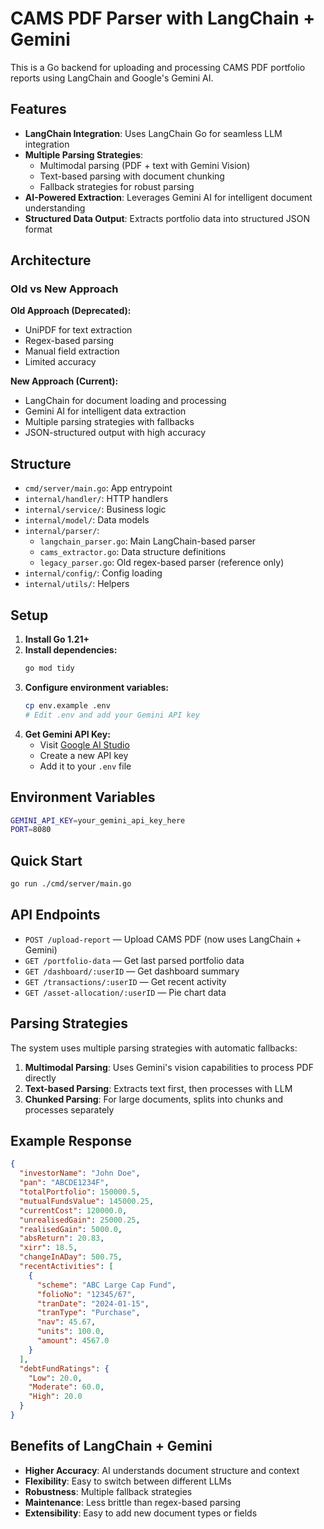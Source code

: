 # CAMS PDF Parser with LangChain + Gemini

This is a Go backend for uploading and processing CAMS PDF portfolio reports using LangChain and Google's Gemini AI.

## Features

- **LangChain Integration**: Uses LangChain Go for seamless LLM integration
- **Multiple Parsing Strategies**:
  - Multimodal parsing (PDF + text with Gemini Vision)
  - Text-based parsing with document chunking
  - Fallback strategies for robust parsing
- **AI-Powered Extraction**: Leverages Gemini AI for intelligent document understanding
- **Structured Data Output**: Extracts portfolio data into structured JSON format

## Architecture

### Old vs New Approach

**Old Approach (Deprecated):**

- UniPDF for text extraction
- Regex-based parsing
- Manual field extraction
- Limited accuracy

**New Approach (Current):**

- LangChain for document loading and processing
- Gemini AI for intelligent data extraction
- Multiple parsing strategies with fallbacks
- JSON-structured output with high accuracy

## Structure

- `cmd/server/main.go`: App entrypoint
- `internal/handler/`: HTTP handlers
- `internal/service/`: Business logic
- `internal/model/`: Data models
- `internal/parser/`:
  - `langchain_parser.go`: Main LangChain-based parser
  - `cams_extractor.go`: Data structure definitions
  - `legacy_parser.go`: Old regex-based parser (reference only)
- `internal/config/`: Config loading
- `internal/utils/`: Helpers

## Setup

1. **Install Go 1.21+**
2. **Install dependencies:**
   ```sh
   go mod tidy
   ```
3. **Configure environment variables:**
   ```sh
   cp env.example .env
   # Edit .env and add your Gemini API key
   ```
4. **Get Gemini API Key:**
   - Visit [Google AI Studio](https://makersuite.google.com/app/apikey)
   - Create a new API key
   - Add it to your `.env` file

## Environment Variables

```bash
GEMINI_API_KEY=your_gemini_api_key_here
PORT=8080
```

## Quick Start

```sh
go run ./cmd/server/main.go
```

## API Endpoints

- `POST /upload-report` — Upload CAMS PDF (now uses LangChain + Gemini)
- `GET /portfolio-data` — Get last parsed portfolio data
- `GET /dashboard/:userID` — Get dashboard summary
- `GET /transactions/:userID` — Get recent activity
- `GET /asset-allocation/:userID` — Pie chart data

## Parsing Strategies

The system uses multiple parsing strategies with automatic fallbacks:

1. **Multimodal Parsing**: Uses Gemini's vision capabilities to process PDF directly
2. **Text-based Parsing**: Extracts text first, then processes with LLM
3. **Chunked Parsing**: For large documents, splits into chunks and processes separately

## Example Response

```json
{
  "investorName": "John Doe",
  "pan": "ABCDE1234F",
  "totalPortfolio": 150000.5,
  "mutualFundsValue": 145000.25,
  "currentCost": 120000.0,
  "unrealisedGain": 25000.25,
  "realisedGain": 5000.0,
  "absReturn": 20.83,
  "xirr": 18.5,
  "changeInADay": 500.75,
  "recentActivities": [
    {
      "scheme": "ABC Large Cap Fund",
      "folioNo": "12345/67",
      "tranDate": "2024-01-15",
      "tranType": "Purchase",
      "nav": 45.67,
      "units": 100.0,
      "amount": 4567.0
    }
  ],
  "debtFundRatings": {
    "Low": 20.0,
    "Moderate": 60.0,
    "High": 20.0
  }
}
```

## Benefits of LangChain + Gemini

- **Higher Accuracy**: AI understands document structure and context
- **Flexibility**: Easy to switch between different LLMs
- **Robustness**: Multiple fallback strategies
- **Maintenance**: Less brittle than regex-based parsing
- **Extensibility**: Easy to add new document types or fields
